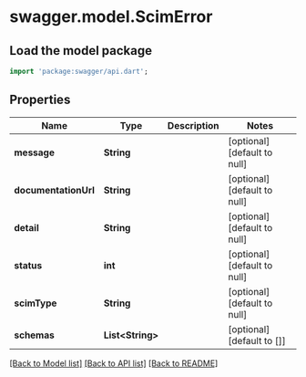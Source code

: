 # swagger.model.ScimError

## Load the model package
```dart
import 'package:swagger/api.dart';
```

## Properties
Name | Type | Description | Notes
------------ | ------------- | ------------- | -------------
**message** | **String** |  | [optional] [default to null]
**documentationUrl** | **String** |  | [optional] [default to null]
**detail** | **String** |  | [optional] [default to null]
**status** | **int** |  | [optional] [default to null]
**scimType** | **String** |  | [optional] [default to null]
**schemas** | **List&lt;String&gt;** |  | [optional] [default to []]

[[Back to Model list]](../README.md#documentation-for-models) [[Back to API list]](../README.md#documentation-for-api-endpoints) [[Back to README]](../README.md)

